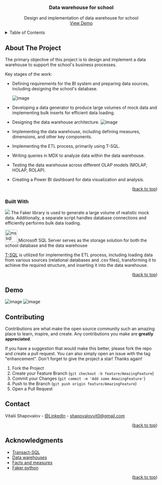 <a id="readme-top"></a>

<!-- PROJECT LOGO -->
<br />
<div align="center">
<!--   <a href="https://github.com/othneildrew/Best-README-Template">
    <img src="images/logo.png" alt="Logo" width="80" height="80">
  </a> -->

  <h3 align="center">Data warehouse for school</h3>

  <p align="center">
    Design and implementation of data warehouse for school
    <br />
    <a href="#demo">View Demo</a>
  </p>
</div>



<!-- TABLE OF CONTENTS -->
<details>
  <summary>Table of Contents</summary>
  <ol>
    <li>
      <a href="#about-the-project">About The Project</a>
      <ul>
        <li><a href="#built-with">Built With</a></li>
      </ul>
    </li>
    <li><a href='#demo'>Demo</a></li>
    <li><a href="#contributing">Contributing</a></li>
    <li><a href="#contact">Contact</a></li>
    <li><a href="#acknowledgments">Acknowledgments</a></li>
  </ol>
</details>




<!-- ABOUT THE PROJECT -->
## About The Project

The primary objective of this project is to design and implement a data warehouse to support the school's business processes.

Key stages of the work:
* Defining requirements for the BI system and preparing data sources, including designing the school's database.
  
  ![image](https://github.com/user-attachments/assets/f83d4f55-f671-4db3-be0d-02f9c577e0dc)

* Developing a data generator to produce large volumes of mock data and implementing bulk inserts for efficient data loading.
* Designing the data warehouse architecture.
  ![image](https://github.com/user-attachments/assets/dcc7c79a-7f92-41c8-82ae-5fd0aed83ac0)

* Implementing the data warehouse, including defining measures, dimensions, and other key components.
* Implementing the ETL process, primarily using T-SQL.
* Writing queries in MDX to analyze data within the data warehouse.
* Testing the data warehouse across different OLAP models (MOLAP, HOLAP, ROLAP).
* Creating a Power BI dashboard for data visualization and analysis.

<p align="right">(<a href="#readme-top">back to top</a>)</p>


### Built With
<p> <a href="https://pypi.org/project/Faker/"><img src="https://skillicons.dev/icons?i=py" /></a> The Faker library is used to generate a large volume of realistic mock data. Additionally, a separate script handles database connections and efficiently performs bulk data loading.  </p> 

<p> <a href="https://www.microsoft.com/en-us/sql-server" target="_blank" rel="noreferrer"> <img src="https://www.svgrepo.com/show/303229/microsoft-sql-server-logo.svg" alt="mssql" width="40" height="40"/> </a> Microsoft SQL Server serves as the storage solution for both the school database and the data warehouse </p>
<p> <a href="https://en.wikipedia.org/wiki/Transact-SQL">T-SQL</a> is utilized for implementing the ETL process, including loading data from various sources (relational databases and .csv files), transforming it to achieve the required structure, and inserting it into the data warehouse. </p>


</p>
<p align="right">(<a href="#readme-top">back to top</a>)</p>


## Demo
![image](https://github.com/user-attachments/assets/d949443e-9220-4c7a-8e3c-8abc2efd6f6e)
![image](https://github.com/user-attachments/assets/2b8e918c-8ca7-418b-a4f7-30f8c89e240f)


<!-- CONTRIBUTING -->
## Contributing

Contributions are what make the open source community such an amazing place to learn, inspire, and create. Any contributions you make are **greatly appreciated**.

If you have a suggestion that would make this better, please fork the repo and create a pull request. You can also simply open an issue with the tag "enhancement".
Don't forget to give the project a star! Thanks again!

1. Fork the Project
2. Create your Feature Branch (`git checkout -b feature/AmazingFeature`)
3. Commit your Changes (`git commit -m 'Add some AmazingFeature'`)
4. Push to the Branch (`git push origin feature/AmazingFeature`)
5. Open a Pull Request


<!-- CONTACT -->
## Contact

Vitalii Shapovalov - [@LinkedIn](https://www.linkedin.com/in/vitalii-shapovalov-6670ba26a/) - shapovalovvit0@gmail.com

<p align="right">(<a href="#readme-top">back to top</a>)</p>



<!-- ACKNOWLEDGMENTS -->
## Acknowledgments

* [Transact-SQL](https://en.wikipedia.org/wiki/Transact-SQL)
* [Data warehouses](https://cloud.google.com/learn/what-is-a-data-warehouse)
* [Facts and measures](https://www.toucantoco.com/en/blog/differences-facts-measures-metrics)
* [Faker python](https://pypi.org/project/Faker/)

<p align="right">(<a href="#readme-top">back to top</a>)</p>

